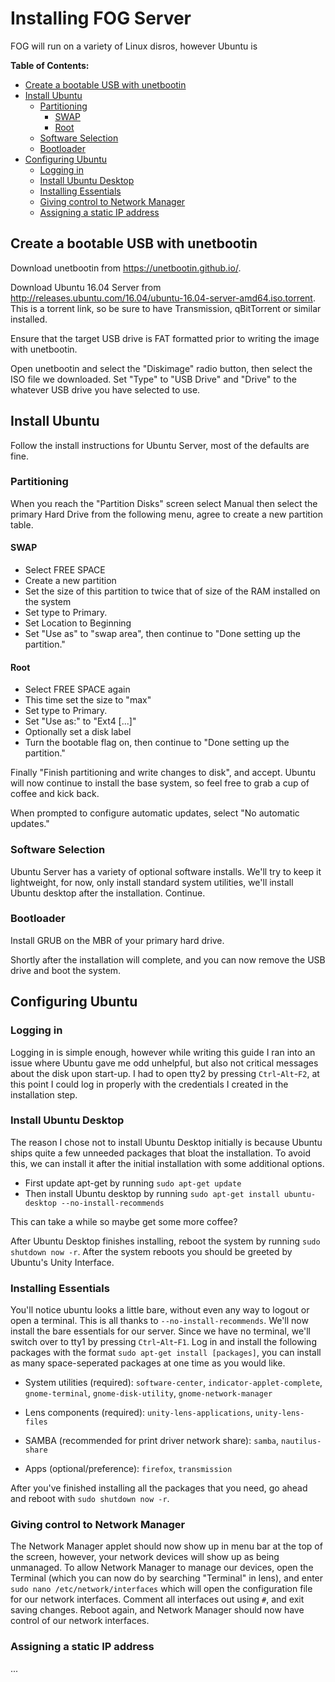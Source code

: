 # Installing FOG Server
FOG will run on a variety of Linux disros, however Ubuntu is 

**Table of Contents:**
- [Create a bootable USB with unetbootin](#bootable-usb)
- [Install Ubuntu](#install-ubuntu)
	- [Partitioning](#partitioning)
		- [SWAP](#swap)
		- [Root](#root)
	- [Software Selection](#software-selection)
	- [Bootloader](#bootloader)
- [Configuring Ubuntu](#configuring-ubuntu)
	- [Logging in](#log-in)
	- [Install Ubuntu Desktop](#ubuntu-desktop)
	- [Installing Essentials](#essentials)
	- [Giving control to Network Manager](#network-manager)
	- [Assigning a static IP address](#static-ip)


<a name="bootable-usb"></a>
## Create a bootable USB with unetbootin

Download unetbootin from https://unetbootin.github.io/.

Download Ubuntu 16.04 Server from http://releases.ubuntu.com/16.04/ubuntu-16.04-server-amd64.iso.torrent. This is a torrent link, so be sure to have Transmission, qBitTorrent or similar installed.

Ensure that the target USB drive is FAT formatted prior to writing the image with unetbootin.

Open unetbootin and select the "Diskimage" radio button, then select the ISO file we downloaded. Set "Type" to "USB Drive" and "Drive" to the whatever USB drive you have selected to use.

<a name="install-ubuntu"></a>
## Install Ubuntu

Follow the install instructions for Ubuntu Server, most of the defaults are fine. 

<a name="partitioning"></a>
### Partitioning
When you reach the "Partition Disks" screen select Manual then select the primary Hard Drive from the following menu, agree to create a new partition table.

<a name="swap"></a>
#### SWAP
 - Select FREE SPACE
 - Create a new partition
 - Set the size of this partition to twice that of size of the RAM installed on the system
 - Set type to Primary.
 - Set Location to Beginning
 - Set "Use as" to "swap area", then continue to "Done setting up the partition."

<a name="root"></a>
#### Root 
 - Select FREE SPACE again
 - This time set the size to "max"
 - Set type to Primary.
 - Set "Use as:" to "Ext4 [...]"
 - Optionally set a disk label
 - Turn the bootable flag on, then continue to "Done setting up the partition."

Finally "Finish partitioning and write changes to disk", and accept. Ubuntu will now continue to install the base system, so feel free to grab a cup of coffee and kick back.

When prompted to configure automatic updates, select "No automatic updates."

<a name="software-selection"></a>
### Software Selection
Ubuntu Server has a variety of optional software installs. We'll try to keep it lightweight, for now, only install standard system utilities, we'll install Ubuntu desktop after the installation. Continue.

<a name="bootloader"></a>
### Bootloader
Install GRUB on the MBR of your primary hard drive.

Shortly after the installation will complete, and you can now remove the USB drive and boot the system.


<a name="configuring-ubuntu"></a>
## Configuring Ubuntu

<a name="log-in"></a>
### Logging in
Logging in is simple enough, however while writing this guide I ran into an issue where Ubuntu gave me odd unhelpful, but also not critical messages about the disk upon start-up. I had to open tty2 by pressing `Ctrl`-`Alt`-`F2`, at this point I could log in properly with the credentials I created in the installation step.

<a name="ubuntu-desktop"></a>
### Install Ubuntu Desktop
The reason I chose not to install Ubuntu Desktop initially is because Ubuntu ships quite a few unneeded packages that bloat the installation. To avoid this, we can install it after the initial installation with some additional options.

- First update apt-get by running `sudo apt-get update`
- Then install Ubuntu desktop by running `sudo apt-get install ubuntu-desktop --no-install-recommends`

This can take a while so maybe get some more coffee?

After Ubuntu Desktop finishes installing, reboot the system by running `sudo shutdown now -r`. After the system reboots you should be greeted by Ubuntu's Unity Interface.

<a name="essentials"></a>
### Installing Essentials
You'll notice ubuntu looks a little bare, without even any way to logout or open a terminal. This is all thanks to `--no-install-recommends`. We'll now install the bare essentials for our server. Since we have no terminal, we'll switch over to tty1 by pressing `Ctrl`-`Alt`-`F1`. Log in and install the following packages with the format `sudo apt-get install [packages]`, you can install as many space-seperated packages at one time as you would like.

- System utilities (required): `software-center`, `indicator-applet-complete`, `gnome-terminal`, `gnome-disk-utility`, `gnome-network-manager`

- Lens components (required): `unity-lens-applications`, `unity-lens-files`

- SAMBA (recommended for print driver network share): `samba`, `nautilus-share`

- Apps (optional/preference): `firefox`, `transmission`

After you've finished installing all the packages that you need, go ahead and reboot with `sudo shutdown now -r`.

<a name="network-manager"></a>
### Giving control to Network Manager
The Network Manager applet should now show up in menu bar at the top of the screen, however, your network devices will show up as being unmanaged. To allow Network Manager to manage our devices, open the Terminal (which you can now do by searching "Terminal" in lens), and enter `sudo nano /etc/network/interfaces` which will open the configuration file for our network interfaces. Comment all interfaces out using `#`, and exit saving changes. Reboot again, and Network Manager should now have control of our network interfaces.

<a name="static-ip"></a>
### Assigning a static IP address
...

